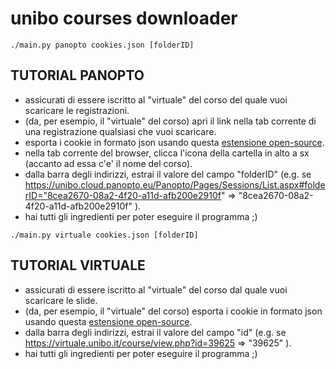 unibo courses downloader
============================

`./main.py panopto cookies.json [folderID]`

TUTORIAL PANOPTO
-----
*   assicurati di essere iscritto al "virtuale" del corso del quale vuoi scaricare le registrazioni.
*   (da, per esempio, il "virtuale" del corso) apri il link nella tab corrente di una registrazione qualsiasi che vuoi scaricare.
*   esporta i cookie in formato json usando questa [estensione open-source](https://github.com/kairi003/Get-cookies.txt-Locally).
*   nella tab corrente del browser, clicca l'icona della cartella in alto a sx (accanto ad essa c'e' il nome del corso).
*   dalla barra degli indirizzi, estrai il valore del campo "folderID" (e.g. se https://unibo.cloud.panopto.eu/Panopto/Pages/Sessions/List.aspx#folderID="8cea2670-08a2-4f20-a11d-afb200e2910f" => "8cea2670-08a2-4f20-a11d-afb200e2910f" ).
*   hai tutti gli ingredienti per poter eseguire il programma ;)
 
`./main.py virtuale cookies.json [folderID]`

TUTORIAL VIRTUALE
-----
*   assicurati di essere iscritto al "virtuale" del corso dal quale vuoi scaricare le slide.
*   (da, per esempio, il "virtuale" del corso) esporta i cookie in formato json usando questa [estensione open-source](https://github.com/kairi003/Get-cookies.txt-Locally).
*   dalla barra degli indirizzi, estrai il valore del campo "id" (e.g. se https://virtuale.unibo.it/course/view.php?id=39625 => "39625" ).
*   hai tutti gli ingredienti per poter eseguire il programma ;)
